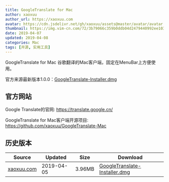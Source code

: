 ```yaml
---
title: GoogleTranslate for Mac
author: xaoxuu
author_url: https://xaoxuu.com
avatar: https://cdn.jsdelivr.net/gh/xaoxuu/assets@master/avatar/avatar.png
thumbnail: https://img.vim-cn.com/72/3b79066c359b0ddb04d2479440992ee1033815.png
date: 2019-04-07
updated: 2019-04-08
categories: Mac
tags: [开源, 实用工具]
---
```


GoogleTranslate for Mac 谷歌翻译的Mac客户端，固定在MenuBar上方便使用。

官方来源最新版本1.0.0：[GoogleTranslate-Installer.dmg](https://github.com/xaoxuu/GoogleTranslate-Mac/releases/download/1.0.0/GoogleTranslate.dmg)

<!-- more -->


## 官方网站

Google Translate的官网: https://translate.google.cn/

GoogleTranslate for Mac客户端开源项目: https://github.com/xaoxuu/GoogleTranslate-Mac


## 历史版本


| Source | Updated | Size | Download |
| ------ | ------- | -------- | ------- |
| [xaoxuu.com](https://xaoxuu.com) | 2019-04-05 | 3.96MB | [GoogleTranslate-Installer.dmg](https://github.com/xaoxuu/GoogleTranslate-Mac/releases/download/1.0.0/GoogleTranslate.dmg) |
